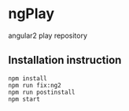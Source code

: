 # ngPlay
angular2 play repository

## Installation instruction
```
npm install
npm run fix:ng2
npm run postinstall
npm start
```
